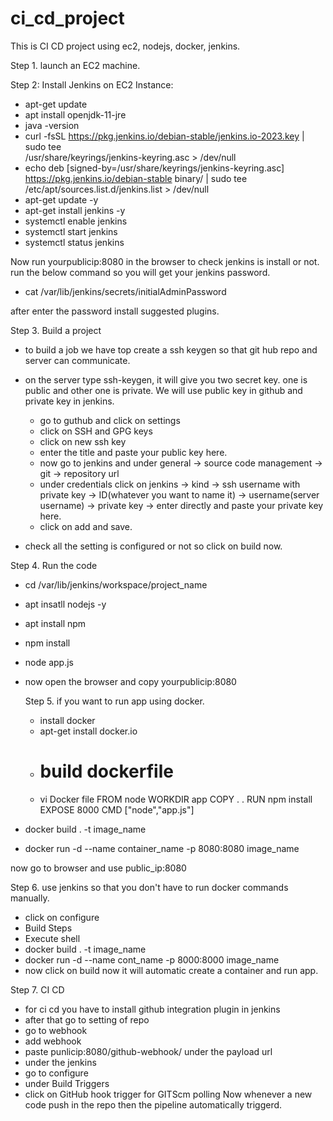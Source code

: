 # ci_cd_project
This is CI CD project using ec2, nodejs, docker, jenkins.

Step 1. 
launch an EC2 machine.

Step 2: Install Jenkins on EC2 Instance:
  - apt-get update
  - apt install openjdk-11-jre
  - java -version
  - curl -fsSL https://pkg.jenkins.io/debian-stable/jenkins.io-2023.key | sudo tee \
  /usr/share/keyrings/jenkins-keyring.asc > /dev/null
  - echo deb [signed-by=/usr/share/keyrings/jenkins-keyring.asc] \
  https://pkg.jenkins.io/debian-stable binary/ | sudo tee \
  /etc/apt/sources.list.d/jenkins.list > /dev/null
- apt-get update -y
- apt-get install jenkins -y
- systemctl enable jenkins
- systemctl start jenkins
- systemctl status jenkins

Now run yourpublicip:8080 in the browser to check jenkins is install or not.
run the below command so you will get your jenkins password.

- cat /var/lib/jenkins/secrets/initialAdminPassword
  
after enter the password install suggested plugins.

Step 3. Build a project

- to build a job we have top create a ssh keygen so that git hub repo and server can communicate.
- on the server type ssh-keygen, it will give you two secret key. one is public and other one is private. We will use public key in github and private key in jenkins.
  - go to guthub and click on settings
  - click on SSH and GPG keys
  - click on new ssh key
  - enter the title and paste your public key here.
  - now go to jenkins and under general -> source code management -> git -> repository url <paste github repo url>
  - under credentials click on jenkins -> kind -> ssh username with private key -> ID(whatever you want to name it) -> username(server username) -> private key -> enter directly and paste your private key here.
  - click on add and save.

 - check all the setting is configured or not so click on build now.

Step 4. Run the code
- cd /var/lib/jenkins/workspace/project_name
- apt insatll nodejs -y
- apt install npm
- npm install
- node app.js
- now open the browser and copy yourpublicip:8080

  Step 5. if you want to run app using docker.
  - install docker
  - apt-get install docker.io
  - # build dockerfile
  - vi Docker file
FROM node
WORKDIR app
COPY . .
RUN npm install
EXPOSE 8000
CMD ["node","app.js"]
- docker build . -t image_name
- docker run -d --name container_name -p 8080:8080 image_name
  
now go to browser and use public_ip:8080

Step 6. use jenkins so that you don't have to run docker commands manually.
- click on configure
- Build Steps
- Execute shell
- docker build . -t image_name
- docker run -d --name cont_name -p 8000:8000 image_name
- now click on build now it will automatic create a container and run app.

 Step 7. CI CD
 - for ci cd you have to install github integration plugin in jenkins
 - after that go to setting of repo
 - go to webhook
 - add webhook
 - paste punlicip:8080/github-webhook/ under the payload url
 - under the jenkins
 - go to configure
 - under Build Triggers
 - click on GitHub hook trigger for GITScm polling
Now whenever a new code push in the repo then the pipeline automatically triggerd.
